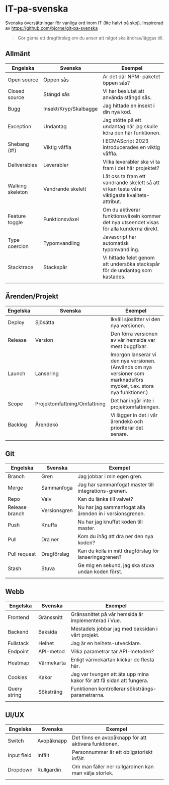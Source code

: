 # IT-pa-svenska
Svenska översättningar för vanliga ord inom IT (lite halvt på skoj). Inspirerad av https://github.com/bjorne/git-pa-svenska
> Gör gärna ett dragförslag om du anser att något ska ändras/läggas till.

## Allmänt
| Engelska | Svenska | Exempel |
|----------|-------------|----------------------------------------------------|
| Open source | Öppen sås | Är det där NPM-paketet öppen sås? |
| Closed source | Stängd sås | Vi har beslutat att använda stängd sås. |
| Bugg | Insekt/Kryp/Skalbagge | Jag hittade en insekt i din nya kod. |
| Exception | Undantag | Jag stötte på ett undantag när jag skulle köra den här funktionen. |
| Shebang (#!) | Viktig våffla | I ECMAScript 2023 introducerades en viktig våffla. |
| Deliverables | Leverabler | Vilka leverabler ska vi ta fram i det här projektet? |
| Walking skeleton | Vandrande skelett | Låt oss ta fram ett vandrande skelett så att vi kan testa våra viktigaste kvalitets-attribut. |
| Feature toggle | Funktionsväxel | Om du aktiverar funktionsväxeln kommer det nya utseendet visas för alla kunderna direkt. |
| Type coercion | Typomvandling | Javascript har automatisk typomvandling. |
| Stacktrace | Stackspår | Vi hittade felet genom att undersöka stackspår för de undantag som kastades. |
|  |  |  |


## Ärenden/Projekt
| Engelska | Svenska | Exempel |
|----------|-------------|----------------------------------------------------|
| Deploy | Sjösätta | Ikväll sjösätter vi den nya versionen. |
| Release | Version | Den förra versionen av vår hemsida var mest buggfixar. |
| Launch | Lansering | Imorgon lanserar vi den nya versionen. (Används om nya versioner som marknadsförs mycket, t.ex. stora nya funktioner.) |
| Scope | Projektomfattning/Omfattning | Det här ingår inte i projektomfattningen. |
| Backlog | Ärendekö | Vi lägger in det i vår ärendekö och prioriterar det senare. |
|  |  |  |

## Git
| Engelska | Svenska | Exempel |
|----------|-------------|----------------------------------------------------|
| Branch | Gren | Jag jobbar i min egen gren. |
| Merge | Sammanfoga | Jag har sammanfogat master till integrations-grenen. |
| Repo | Valv | Kan du länka till valvet? |
| Release branch | Versionsgren | Nu har jag sammanfogat alla ärenden in i versionsgrenen. |
| Push | Knuffa | Nu har jag knuffat koden till master. |
| Pull | Dra ner | Kom du ihåg att dra ner den nya koden? |
| Pull request | Dragförslag | Kan du kolla in mitt dragförslag för lanseringsgrenen? |
| Stash | Stuva | Ge mig en sekund, jag ska stuva undan koden först. |
|  |  |  |


## Webb
| Engelska | Svenska | Exempel |
|----------|-------------|----------------------------------------------------|
| Frontend | Gränssnitt | Gränssnittet på vår hemsida är implementerad i Vue. |
| Backend | Baksida | Mestadels jobbar jag med baksidan i vårt projekt. |
| Fullstack | Helhet | Jag är en helhets-utvecklare. |
| Endpoint | API-metod | Vilka parametrar tar API-metoden? |
| Heatmap | Värmekarta | Enligt värmekartan klickar de flesta här. |
| Cookies | Kakor | Jag var tvungen att äta upp mina kakor för att få sidan att fungera. |
| Query string | Söksträng | Funktionen kontrollerar söksträngs-parametrarna. |
|  |  |  |


## UI/UX
| Engelska | Svenska | Exempel |
|----------|-------------|----------------------------------------------------|
| Switch | Avopåknapp | Det finns en avopåknapp för att aktivera funktionen. |
| Input field | Infält | Personnummer är ett obligatoriskt infält. |
| Dropdown | Rullgardin | Om man fäller ner rullgardinen kan man välja storlek. |
|  |  |  |
